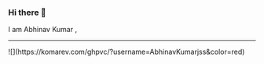### Hi there 👋  
I am Abhinav Kumar ,
<hr></hr>
![](https://komarev.com/ghpvc/?username=AbhinavKumarjss&color=red)

<!--
**AbhinavKumarjss/AbhinavKumarjss** is a ✨ _special_ ✨ repository because its `README.md` (this file) appears on your GitHub profile.

Here are some ideas to get you started:

- 🔭 I’m currently working on ...
- 🌱 I’m currently learning ...
- 👯 I’m looking to collaborate on ...
- 🤔 I’m looking for help with ...
- 💬 Ask me about ...
- 📫 How to reach me: ...
- 😄 Pronouns: ...
- ⚡ Fun fact: ...
-->
